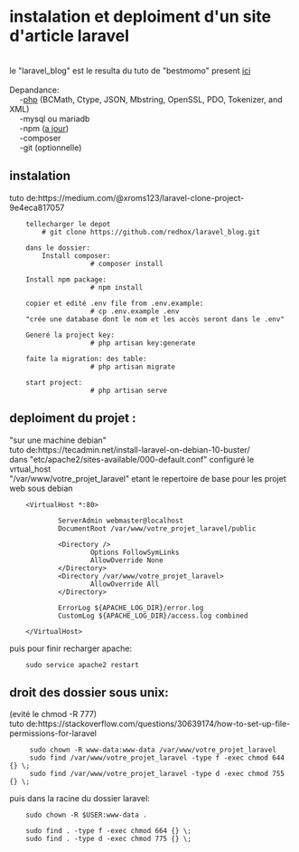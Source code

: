 
<h1> instalation et deploiment d'un site d'article laravel </h1>
<br>
le "laravel_blog" est le resulta du tuto de "bestmomo" present <a href="https://laravel.sillo.org/laravel-8/">ici</a>
<br>
<br>
Depandance: <br>
&emsp; -<a href="https://doc.ubuntu-fr.org/lamp">php</a> (BCMath, Ctype, JSON, Mbstring, OpenSSL, PDO, Tokenizer, and XML)<br>
&emsp; -mysql ou mariadb <br>
&emsp; -npm (<a href="https://www.geeksforgeeks.org/how-to-update-npm/" alt="npm install -g npm@next">a jour</a>) <br>
&emsp; -composer <br>
&emsp; -git (optionnelle) <br>


<h2>instalation</h2>
tuto de:https://medium.com/@xroms123/laravel-clone-project-9e4eca817057
                
        tellecharger le depot
            # git clone https://github.com/redhox/laravel_blog.git 

        dans le dossier:
            Install composer: 
                        # composer install

        Install npm package:
                        # npm install

        copier et edité .env file from .env.example:
                        # cp .env.example .env
        "crée une database dont le nom et les accès seront dans le .env"

        Generé la project key:
                        # php artisan key:generate
                        
        faite la migration: des table:
                        # php artisan migrate

        start project:
                        # php artisan serve
                        
                        
<h2>deploiment du projet :</h2>
"sur une machine debian"
<br>
tuto de:https://tecadmin.net/install-laravel-on-debian-10-buster/ 
<br>
dans   "etc/apache2/sites-available/000-default.conf"   configuré le vrtual_host
<br>
"/var/www/votre_projet_laravel" etant le repertoire de base pour les projet web sous debian 
<br>

        <VirtualHost *:80>

                ServerAdmin webmaster@localhost
                DocumentRoot /var/www/votre_projet_laravel/public

                <Directory />
                        Options FollowSymLinks
                        AllowOverride None
                </Directory>
                <Directory /var/www/votre_projet_laravel>
                        AllowOverride All
                </Directory>

                ErrorLog ${APACHE_LOG_DIR}/error.log
                CustomLog ${APACHE_LOG_DIR}/access.log combined

        </VirtualHost>
        
puis pour finir recharger apache: 

        sudo service apache2 restart

<h2> droit des dossier sous unix: </h2>
(evité le chmod -R 777) <br>
tuto de:https://stackoverflow.com/questions/30639174/how-to-set-up-file-permissions-for-laravel
        

 
         sudo chown -R www-data:www-data /var/www/votre_projet_laravel
         sudo find /var/www/votre_projet_laravel -type f -exec chmod 644 {} \;   
         sudo find /var/www/votre_projet_laravel -type d -exec chmod 755 {} \;
                        
puis dans la racine du dossier laravel:
    
        sudo chown -R $USER:www-data .
        
        sudo find . -type f -exec chmod 664 {} \;   
        sudo find . -type d -exec chmod 775 {} \;
